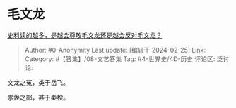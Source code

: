 # 毛文龙
[史料读的越多，是越会尊敬毛文龙还是越会反对毛文龙？](https://www.zhihu.com/question/490658455/answer/3408646340)

> Author: #0-Anonymity
> Last update: [编辑于 2024-02-25]
> Link:
> Category: #【答集】/08-文艺答集 
> Tag: #4-世界史/4D-历史 
> 评论区:
> 泛讨论:

文龙之冤，类于岳飞。

崇焕之鄙，甚于秦桧。
